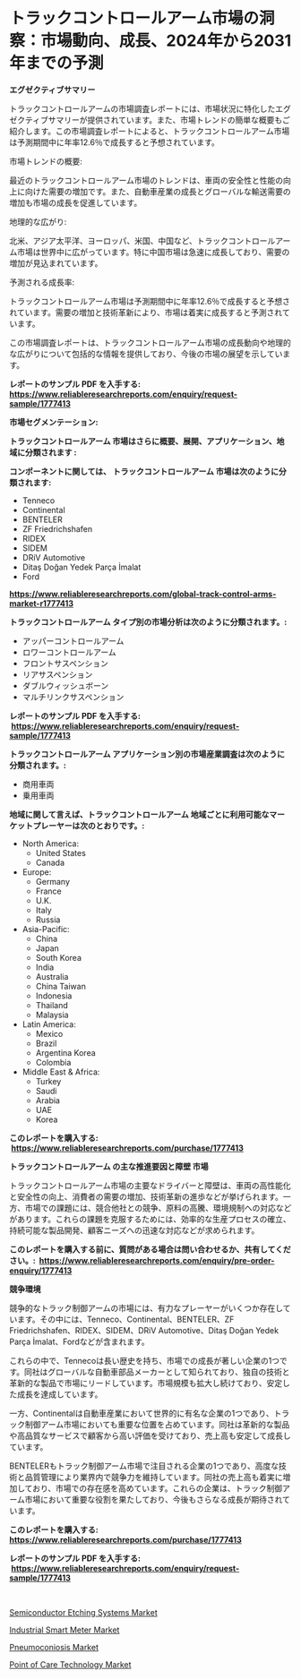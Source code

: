 <p><h1>トラックコントロールアーム市場の洞察：市場動向、成長、2024年から2031年までの予測</h1></p><p><strong>エグゼクティブサマリー</strong></p>
<p><p>トラックコントロールアームの市場調査レポートには、市場状況に特化したエグゼクティブサマリーが提供されています。また、市場トレンドの簡単な概要もご紹介します。この市場調査レポートによると、トラックコントロールアーム市場は予測期間中に年率12.6％で成長すると予想されています。</p><p>市場トレンドの概要:</p><p>最近のトラックコントロールアーム市場のトレンドは、車両の安全性と性能の向上に向けた需要の増加です。また、自動車産業の成長とグローバルな輸送需要の増加も市場の成長を促進しています。</p><p>地理的な広がり:</p><p>北米、アジア太平洋、ヨーロッパ、米国、中国など、トラックコントロールアーム市場は世界中に広がっています。特に中国市場は急速に成長しており、需要の増加が見込まれています。</p><p>予測される成長率:</p><p>トラックコントロールアーム市場は予測期間中に年率12.6％で成長すると予想されています。需要の増加と技術革新により、市場は着実に成長すると予測されています。</p><p>この市場調査レポートは、トラックコントロールアーム市場の成長動向や地理的な広がりについて包括的な情報を提供しており、今後の市場の展望を示しています。</p></p>
<p><strong>レポートのサンプル PDF を入手する: <a href="https://www.reliableresearchreports.com/enquiry/request-sample/1777413">https://www.reliableresearchreports.com/enquiry/request-sample/1777413</a></strong></p>
<p><strong>市場セグメンテーション:</strong></p>
<p><strong> トラックコントロールアーム 市場はさらに概要、展開、アプリケーション、地域に分類されます :</strong></p>
<p><strong>コンポーネントに関しては、 トラックコントロールアーム 市場は次のように分類されます: &nbsp;</strong></p>
<p><ul><li>Tenneco</li><li>Continental</li><li>BENTELER</li><li>ZF Friedrichshafen</li><li>RIDEX</li><li>SIDEM</li><li>DRiV Automotive</li><li>Ditaş Doğan Yedek Parça İmalat</li><li>Ford</li></ul></p>
<p><strong><a href="https://www.reliableresearchreports.com/global-track-control-arms-market-r1777413">https://www.reliableresearchreports.com/global-track-control-arms-market-r1777413</a></strong></p>
<p><strong> トラックコントロールアーム タイプ別の市場分析は次のように分類されます。:</strong></p>
<p><ul><li>アッパーコントロールアーム</li><li>ロワーコントロールアーム</li><li>フロントサスペンション</li><li>リアサスペンション</li><li>ダブルウィッシュボーン</li><li>マルチリンクサスペンション</li></ul></p>
<p><strong>レポートのサンプル PDF を入手する: &nbsp;<a href="https://www.reliableresearchreports.com/enquiry/request-sample/1777413">https://www.reliableresearchreports.com/enquiry/request-sample/1777413</a></strong></p>
<p><strong> トラックコントロールアーム アプリケーション別の市場産業調査は次のように分類されます。:</strong></p>
<p><ul><li>商用車両</li><li>乗用車両</li></ul></p>
<p><strong>地域に関して言えば、トラックコントロールアーム 地域ごとに利用可能なマーケットプレーヤーは次のとおりです。:</strong></p>
<p><ul>
    <li>
        North America:
        <ul>
            <li>United States</li>
            <li>Canada</li>
        </ul>
    </li>
    <li>
        Europe:
        <ul>
            <li>Germany</li>
            <li>France</li>
            <li>U.K.</li>
            <li>Italy</li>
            <li>Russia</li>
        </ul>
    </li>
    <li>
        Asia-Pacific:
        <ul>
            <li>China</li>
            <li>Japan</li>
            <li>South Korea</li>
            <li>India</li>
            <li>Australia</li>
            <li>China Taiwan</li>
            <li>Indonesia</li>
            <li>Thailand</li>
            <li>Malaysia</li>
        </ul>
    </li>
    <li>
        Latin America:
        <ul>
            <li>Mexico</li>
            <li>Brazil</li>
            <li>Argentina Korea</li>
            <li>Colombia</li>
        </ul>
    </li>
    <li>
        Middle East & Africa:
        <ul>
            <li>Turkey</li>
            <li>Saudi</li>
            <li>Arabia</li>
            <li>UAE</li>
            <li>Korea</li>
        </ul>
    </li>
    </ul></p>
<p><strong>このレポートを購入する: &nbsp;<a href="https://www.reliableresearchreports.com/purchase/1777413">https://www.reliableresearchreports.com/purchase/1777413</a></strong></p>
<p><strong>トラックコントロールアーム の主な推進要因と障壁 市場</strong></p>
<p><p>トラックコントロールアーム市場の主要なドライバーと障壁は、車両の高性能化と安全性の向上、消費者の需要の増加、技術革新の進歩などが挙げられます。一方、市場での課題には、競合他社との競争、原料の高騰、環境規制への対応などがあります。これらの課題を克服するためには、効率的な生産プロセスの確立、持続可能な製品開発、顧客ニーズへの迅速な対応などが求められます。</p></p>
<p><strong>このレポートを購入する前に、質問がある場合は問い合わせるか、共有してください。:&nbsp; <a href="https://www.reliableresearchreports.com/enquiry/pre-order-enquiry/1777413">https://www.reliableresearchreports.com/enquiry/pre-order-enquiry/1777413</a></strong></p>
<p><strong>競争環境</strong></p>
<p><p>競争的なトラック制御アームの市場には、有力なプレーヤーがいくつか存在しています。その中には、Tenneco、Continental、BENTELER、ZF Friedrichshafen、RIDEX、SIDEM、DRiV Automotive、Ditaş Doğan Yedek Parça İmalat、Fordなどが含まれます。</p><p>これらの中で、Tennecoは長い歴史を持ち、市場での成長が著しい企業の1つです。同社はグローバルな自動車部品メーカーとして知られており、独自の技術と革新的な製品で市場にリードしています。市場規模も拡大し続けており、安定した成長を達成しています。</p><p>一方、Continentalは自動車産業において世界的に有名な企業の1つであり、トラック制御アーム市場においても重要な位置を占めています。同社は革新的な製品や高品質なサービスで顧客から高い評価を受けており、売上高も安定して成長しています。</p><p>BENTELERもトラック制御アーム市場で注目される企業の1つであり、高度な技術と品質管理により業界内で競争力を維持しています。同社の売上高も着実に増加しており、市場での存在感を高めています。これらの企業は、トラック制御アーム市場において重要な役割を果たしており、今後もさらなる成長が期待されています。</p></p>
<p><strong>このレポートを購入する: &nbsp; <a href="https://www.reliableresearchreports.com/purchase/1777413">https://www.reliableresearchreports.com/purchase/1777413</a></strong></p>
<p><strong>レポートのサンプル PDF を入手する: &nbsp;<a href="https://www.reliableresearchreports.com/enquiry/request-sample/1777413">https://www.reliableresearchreports.com/enquiry/request-sample/1777413</a></strong><strong></strong></p>
<p>&nbsp;</p>
<p><p><a href="https://meowing-lemming-dd3.notion.site/Semiconductor-Etching-Systems-Market-Analysis-Its-CAGR-Market-Segmentation-and-Global-Industry-Ove-ad08b9ab6ed243b5914da2ca3cb021e7">Semiconductor Etching Systems Market</a></p><p><a href="https://view.publitas.com/reportprime-1/industrial-smart-meter-market-trends-and-market-analysis-forecasted-for-period-2024-2031/">Industrial Smart Meter Market</a></p><p><a href="https://github.com/kufem1/Market-Research-Report-List-2/blob/main/pneumoconiosis-market.md">Pneumoconiosis Market</a></p><p><a href="https://github.com/singletonthaxterkelliehr2df/Market-Research-Report-List-2/blob/main/point-of-care-technology-market.md">Point of Care Technology Market</a></p></p>